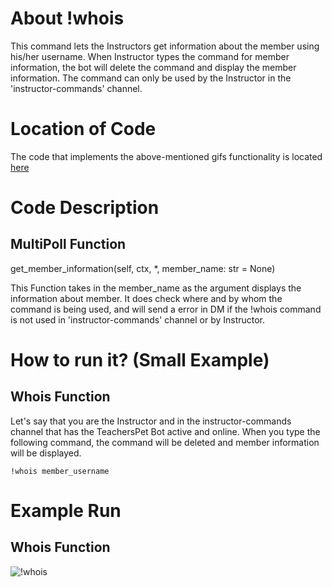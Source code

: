 # About !whois
This command lets the Instructors get information about the member using his/her username. When Instructor types the command for member information, 
the bot will delete the command and display the member information. The command can only be used by the Instructor in the 'instructor-commands' channel.

# Location of Code
The code that implements the above-mentioned gifs functionality is located [here](https://github.com/War-Keeper/TeachersPetBot/blob/main/cogs/member_information.py)

# Code Description
## MultiPoll Function

get_member_information(self, ctx, *, member_name: str = None)

This Function takes in the member_name as the argument displays the information about member. 
It does check where and by whom the command is being used, and will send a error in DM if the !whois command is not used in 'instructor-commands' channel or by Instructor.

# How to run it? (Small Example)
## Whois Function
Let's say that you are the Instructor and in the instructor-commands channel that has the TeachersPet Bot active and online. 
When you type the following command, the command will be deleted and member information will be displayed.
```
!whois member_username
```

# Example Run
## Whois Function
![!whois](https://github.com/War-Keeper/TeachersPetBot/blob/main/images/gifs/member_information/whois.gif)